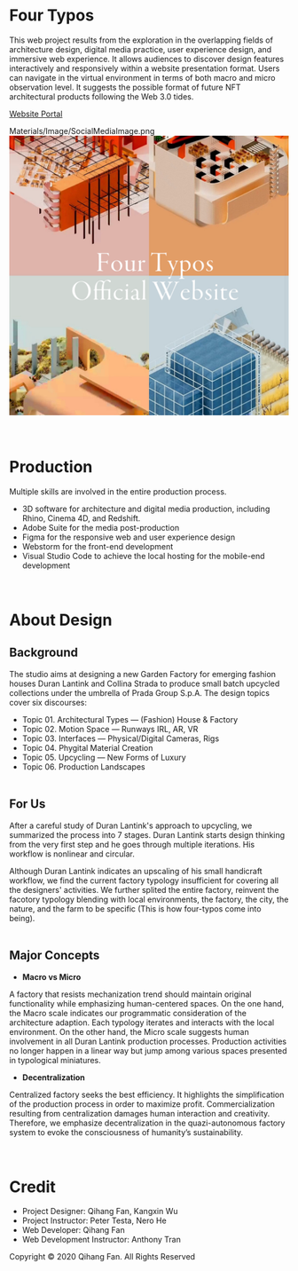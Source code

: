 # Four Typos

This web project results from the exploration in the overlapping fields of architecture design, digital media practice, user experience design, and immersive web experience. It allows audiences to discover design features interactively and responsively within a website presentation format. Users can navigate in the virtual environment in terms of both macro and micro observation level. It suggests the possible format of future NFT architectural products following the Web 3.0 tides.

[Website Portal](https://qihangfan.github.io)

Materials/Image/SocialMediaImage.png
<br>
[![image-display](Materials/Image/SocialMediaImage.png)](https://qihangfan.github.io)
<br><br><br>

# Production
Multiple skills are involved in the entire production process.
  - 3D software for architecture and digital media production, including Rhino, Cinema 4D, and Redshift.
  - Adobe Suite for the media post-production
  - Figma for the responsive web and user experience design
  - Webstorm for the front-end development
  - Visual Studio Code to achieve the local hosting for the mobile-end development
<br><br><br>

# About Design

## Background
The studio aims at designing a new Garden Factory for emerging fashion houses Duran Lantink and Collina Strada to produce small batch upcycled collections under the umbrella of Prada Group S.p.A. The design topics cover six discourses:
  - Topic 01. Architectural Types — (Fashion) House & Factory
  - Topic 02. Motion Space — Runways IRL, AR, VR
  - Topic 03. Interfaces — Physical/Digital Cameras, Rigs
  - Topic 04. Phygital Material Creation
  - Topic 05. Upcycling — New Forms of Luxury
  - Topic 06. Production Landscapes <br><br>

## For Us
After a careful study of Duran Lantink's approach to upcycling, we summarized the process into 7 stages. Duran Lantink starts design thinking from the very first step and he goes through multiple iterations. His workflow is nonlinear and circular.

Although Duran Lantink indicates an upscaling of his small handicraft workflow, we find the current factory typology insufficient for covering all the designers' activities. We further splited the entire factory, reinvent the facotory typology blending with local environments, the factory, the city, the nature, and the farm to be specific (This is how four-typos come into being).
<br><br>

## Major Concepts
- **Macro vs Micro**

A factory that resists mechanization trend should maintain original functionality while emphasizing human-centered spaces. On the one hand, the Macro scale indicates our programmatic consideration of the architecture adaption. Each typology iterates and interacts with the local environment. On the other hand, the Micro scale suggests human involvement in all Duran Lantink production processes. Production activities no longer happen in a linear way but jump among various spaces presented in typological miniatures.

- **Decentralization**

Centralized factory seeks the best efficiency. It highlights the simplification of the production process in order to maximize profit. Commercialization resulting from centralization damages human interaction and creativity. Therefore, we emphasize decentralization in the quazi-autonomous factory system to evoke the consciousness of humanity’s sustainability.
<br><br><br>


# Credit
  - Project Designer: Qihang Fan, Kangxin Wu
  - Project Instructor: Peter Testa, Nero He
  - Web Developer: Qihang Fan
  - Web Development Instructor: Anthony Tran
  
  Copyright © 2020 Qihang Fan. All Rights Reserved
